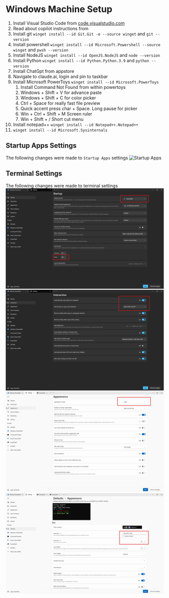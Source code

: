# Windows Machine Setup

1. Install Visual Studio Code from [code.visualstudio.com](https://code.visualstudio.com/)
2. Read about copilot instructions from
3. Install git `winget install --id Git.Git -e --source winget` and `git --version`
4. Install powershell `winget install --id Microsoft.Powershell --source winget` and `pwsh --version`
5. Install NodeJS `winget install --id OpenJS.NodeJS` and `node --version`
6. Install Python `winget install --id Python.Python.3.9` and `python --version`
7. Install ChatGpt from appstore
8. Navigate to claude.ai, login and pin to taskbar
9. Install Microsoft PowerToys `winget install --id Microsoft.PowerToys`
    1. Install Command Not Found from within powertoys
    2. Windows + Shift + V for advance paste
    3. Windows + Shift + C for color picker
    4. Ctrl + Space for really fast file preview
    5. Quick accent press char + Space. Long pause for picker
    6. Win + Ctrl + Shift + M Screen ruler
    7. Win + Shift + / Short cut menu
10. Install notepad++ `winget install --id Notepad++.Notepad++`
11. `winget install --id Microsoft.Sysinternals`

## Startup Apps Settings
The following changes were made to `Startup Apps` settings
![Startup Apps](./images/startup-app-settings.png)


## Terminal Settings
The following changes were made to terminal settings
![Startup](./images/terminal-settings.png)
![Interaction](./images/terminal-settings-2.png)
![Appearance](./images/terminal-settings-3.png)
![Defaults](./images/terminal-settings-4.png)
